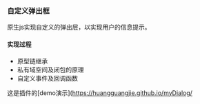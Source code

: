 ### 自定义弹出框
原生js实现自定义的弹出层，以实现用户的信息提示。

#### 实现过程
* 原型链继承
* 私有域空间及闭包的原理
* 自定义事件及回调函数

这是插件的[demo演示](https://huangguangjie.github.io/myDialog/

